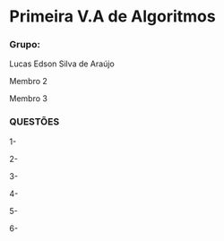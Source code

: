 <h1>Primeira V.A de Algoritmos</h1>
<h3>Grupo:</h3>
<p>Lucas Edson Silva de Araújo</p>
<p>Membro 2</p>
<p>Membro 3</p>



<h3>QUESTÕES</h3>
<p>1-</p>
<p>2-</p>
<p>3-</p>
<p>4-</p>
<p>5-</p>
<p>6-</p>


